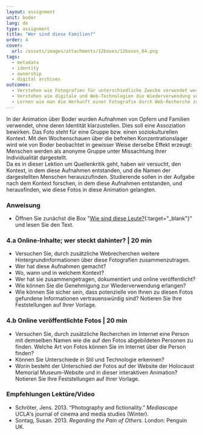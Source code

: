 ```yaml
---
layout: assignment
unit: boder
lang: de
type: assignment
title: "Wer sind diese Familien?"
order: 4
cover:
  url: /assets/images/attachments/12boxes/12boxes_04.png
tags: 
  - metadata
  - identity
  - ownership
  - digital archives 
outcomes:
  - Verstehen wie Fotografien für unterschiedliche Zwecke verwendet werden können.
  - Verstehen wie digitale und Web-Technologien die Wiederverwendung von Fotografien verstärkt haben
  - Lernen wie man die Herkunft einer Fotografie durch Web-Recherche zurückverfolgen kann.
---
```


In der Animation über Boder wurden Aufnahmen von Opfern und Familien verwendet, ohne deren Identität klarzustellen. Dies soll eine Assoziation bewirken. Das Foto steht für eine Gruppe bzw. einen soziokulturellen Kontext. Mit den Wochenschauen über die befreiten Konzentrationslager wird  wie von Boder beobachtet  in gewisser Weise derselbe Effekt erzeugt: Menschen werden als anonyme Gruppe unter Missachtung ihrer Individualität dargestellt.  
Da es in dieser Lektion um Quellenkritik geht, haben wir versucht, den Kontext, in dem diese Aufnahmen entstanden, und die Namen der dargestellten Menschen herauszufinden. Studierende sollen in der Aufgabe nach dem Kontext forschen, in dem diese Aufnahmen entstanden, und herausfinden, wie diese Fotos in diese Animation gelangten.

<!-- more -->

<!-- briefing-student -->

### Anweisung
<!-- section-contents -->

- Öffnen Sie zunächst die Box "[Wie sind diese Leute?](https://ranke2.uni.lu/klynt/de/#Intro){:target="_blank"}" und lesen Sie den Text.

<!-- section -->

### 4.a  Online-Inhalte; wer steckt dahinter? | 20 min
<!-- section-contents -->

- Versuchen Sie, durch zusätzliche Webrecherchen weitere Hintergrundinformationen über diese Fotografien zusammenzutragen.  
- Wer hat diese Aufnahmen gemacht?
- Wo, wann und in welchem Kontext?
- Wer hat sie zusammengetragen, dokumentiert und online veröffentlicht? 
- Wie können Sie die Genehmigung zur Wiederverwendung erlangen?
- Wie können Sie sicher sein, dass potenzielle von Ihnen zu diesen Fotos gefundene Informationen vertrauenswürdig sind? 
 Notieren Sie Ihre Feststellungen auf Ihrer Vorlage. 

<!-- section -->

### 4.b  Online veröffentlichte Fotos | 20 min
<!-- section-contents -->
- Versuchen Sie, durch zusätzliche Recherchen im Internet eine Person mit demselben Namen wie die auf den Fotos abgebildeten Personen zu finden. Welche Art von Fotos können Sie im Internet über die Person finden?
- Können Sie Unterschiede in Stil und Technologie erkennen?
- Worin besteht der Unterschied der Fotos auf der Website der Holocaust Memorial Museum-Website und in dieser interaktiven Animation?
Notieren Sie Ihre Feststellungen auf Ihrer Vorlage.  

<!-- section -->

### Empfehlungen Lektüre/Video
<!-- section-contents -->

- Schröter, Jens. 2013. “Photography and fictionality.” _Mediascape_ UCLA's journal of cinema and media studies (Winter).
- Sontag, Susan. 2013. _Regarding the Pain of Others._ London: Penguin UK.

<!-- briefing-teacher -->

